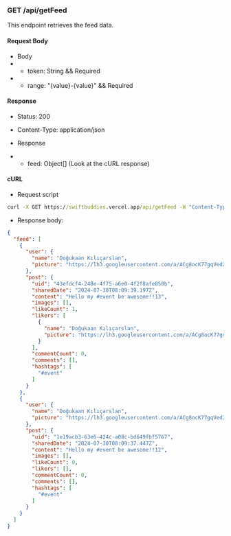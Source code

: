 ### GET /api/getFeed

This endpoint retrieves the feed data.

#### Request Body

- Body
- - token: String && Required
- - range: "{value}-{value}" && Required

#### Response

- Status: 200
    
- Content-Type: application/json
    
- Response
- - feed: Object[] (Look at the cURL response)


#### cURL

- Request script
```cmd
curl -X GET https://swiftbuddies.vercel.app/api/getFeed -H "Content-Type: application/json" -d '{"token": "your_token", "range": "0-2"}' -s | jq .  
```

- Response body:
```json
{
  "feed": [
    {
      "user": {
        "name": "Doğukaan Kılıçarslan",
        "picture": "https://lh3.googleusercontent.com/a/ACg8ocK77gqVed23kSUOBt88oAx-2860IQS1z6DA82VuucpYv6o4mA=s96-c"
      },
      "post": {
        "uid": "43efdcf4-248e-4f75-a6e0-4f2f8afe850b",
        "sharedDate": "2024-07-30T08:09:39.197Z",
        "content": "Hello my #event be awesome!!13",
        "images": [],
        "likeCount": 1,
        "likers": [
          {
            "name": "Doğukaan Kılıçarslan",
            "picture": "https://lh3.googleusercontent.com/a/ACg8ocK77gqVed23kSUOBt88oAx-2860IQS1z6DA82VuucpYv6o4mA=s96-c"
          }
        ],
        "commentCount": 0,
        "comments": [],
        "hashtags": [
          "#event"
        ]
      }
    },
    {
      "user": {
        "name": "Doğukaan Kılıçarslan",
        "picture": "https://lh3.googleusercontent.com/a/ACg8ocK77gqVed23kSUOBt88oAx-2860IQS1z6DA82VuucpYv6o4mA=s96-c"
      },
      "post": {
        "uid": "1e19acb3-63e6-424c-a08c-bd649fbf5767",
        "sharedDate": "2024-07-30T08:09:37.447Z",
        "content": "Hello my #event be awesome!!12",
        "images": [],
        "likeCount": 0,
        "likers": [],
        "commentCount": 0,
        "comments": [],
        "hashtags": [
          "#event"
        ]
      }
    }
  ]
}
```